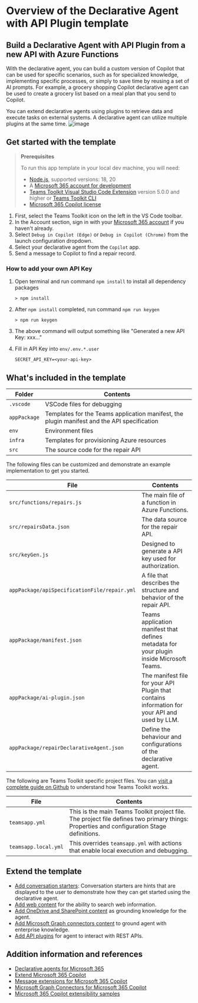 # Overview of the Declarative Agent with API Plugin template

## Build a Declarative Agent with API Plugin from a new API with Azure Functions

With the declarative agent, you can build a custom version of Copilot that can be used for specific scenarios, such as for specialized knowledge, implementing specific processes, or simply to save time by reusing a set of AI prompts. For example, a grocery shopping Copilot declarative agent can be used to create a grocery list based on a meal plan that you send to Copilot.

You can extend declarative agents using plugins to retrieve data and execute tasks on external systems. A declarative agent can utilize multiple plugins at the same time.
![image](https://github.com/user-attachments/assets/9939972e-0449-410c-b237-d9d748cd6628)

## Get started with the template

> **Prerequisites**
>
> To run this app template in your local dev machine, you will need:
>
> - [Node.js](https://nodejs.org/), supported versions: 18, 20
> - A [Microsoft 365 account for development](https://docs.microsoft.com/microsoftteams/platform/toolkit/accounts)
> - [Teams Toolkit Visual Studio Code Extension](https://aka.ms/teams-toolkit) version 5.0.0 and higher or [Teams Toolkit CLI](https://aka.ms/teams-toolkit-cli)
> - [Microsoft 365 Copilot license](https://learn.microsoft.com/microsoft-365-copilot/extensibility/prerequisites#prerequisites)

1. First, select the Teams Toolkit icon on the left in the VS Code toolbar.
2. In the Account section, sign in with your [Microsoft 365 account](https://docs.microsoft.com/microsoftteams/platform/toolkit/accounts) if you haven't already.
3. Select `Debug in Copilot (Edge)` or `Debug in Copilot (Chrome)` from the launch configuration dropdown.
4. Select your declarative agent from the `Copilot` app.
5. Send a message to Copilot to find a repair record.

### How to add your own API Key

1. Open terminal and run command `npm install` to install all dependency packages

   ```
   > npm install
   ```

2. After `npm install` completed, run command `npm run keygen`
   ```
   > npm run keygen
   ```
3. The above command will output something like "Generated a new API Key: xxx..."
4. Fill in API Key into `env/.env.*.user`
   ```
   SECRET_API_KEY=<your-api-key>
   ```

## What's included in the template

| Folder       | Contents                                                                                    |
| ------------ | ------------------------------------------------------------------------------------------- |
| `.vscode`    | VSCode files for debugging                                                                  |
| `appPackage` | Templates for the Teams application manifest, the plugin manifest and the API specification |
| `env`        | Environment files                                                                           |
| `infra`      | Templates for provisioning Azure resources                                                  |
| `src`        | The source code for the repair API                                                          |

The following files can be customized and demonstrate an example implementation to get you started.

| File                                         | Contents                                                                                          |
| -------------------------------------------- | ------------------------------------------------------------------------------------------------- |
| `src/functions/repairs.js`                   | The main file of a function in Azure Functions.                                                   |
| `src/repairsData.json`                       | The data source for the repair API.                                                               |
| `src/keyGen.js`                              | Designed to generate a API key used for authorization.                                            |
| `appPackage/apiSpecificationFile/repair.yml` | A file that describes the structure and behavior of the repair API.                               |
| `appPackage/manifest.json`                   | Teams application manifest that defines metadata for your plugin inside Microsoft Teams.          |
| `appPackage/ai-plugin.json`                  | The manifest file for your API Plugin that contains information for your API and used by LLM. |
| `appPackage/repairDeclarativeAgent.json`     | Define the behaviour and configurations of the declarative agent. |

The following are Teams Toolkit specific project files. You can [visit a complete guide on Github](https://github.com/OfficeDev/TeamsFx/wiki/Teams-Toolkit-Visual-Studio-Code-v5-Guide#overview) to understand how Teams Toolkit works.

| File                 | Contents                                                                                                                                  |
| -------------------- | ----------------------------------------------------------------------------------------------------------------------------------------- |
| `teamsapp.yml`       | This is the main Teams Toolkit project file. The project file defines two primary things: Properties and configuration Stage definitions. |
| `teamsapp.local.yml` | This overrides `teamsapp.yml` with actions that enable local execution and debugging.                                                     |

## Extend the template

- [Add conversation starters](https://learn.microsoft.com/microsoft-365-copilot/extensibility/build-declarative-agents?tabs=ttk&tutorial-step=3): Conversation starters are hints that are displayed to the user to demonstrate how they can get started using the declarative agent.
- [Add web content](https://learn.microsoft.com/microsoft-365-copilot/extensibility/build-declarative-agents?tabs=ttk&tutorial-step=4) for the ability to search web information.
- [Add OneDrive and SharePoint content](https://learn.microsoft.com/microsoft-365-copilot/extensibility/build-declarative-agents?tabs=ttk&tutorial-step=5) as grounding knowledge for the agent.
- [Add Microsoft Graph connectors content](https://learn.microsoft.com/microsoft-365-copilot/extensibility/build-declarative-agents?tabs=ttk&tutorial-step=6) to ground agent with enterprise knowledge.
- [Add API plugins](https://learn.microsoft.com/microsoft-365-copilot/extensibility/build-declarative-agents?tabs=ttk&tutorial-step=7) for agent to interact with REST APIs.

## Addition information and references

- [Declarative agents for Microsoft 365](https://aka.ms/teams-toolkit-declarative-agent)
- [Extend Microsoft 365 Copilot](https://aka.ms/teamsfx-copilot-plugin)
- [Message extensions for Microsoft 365 Copilot](https://learn.microsoft.com/microsoft-365-copilot/extensibility/overview-message-extension-bot)
- [Microsoft Graph Connectors for Microsoft 365 Copilot](https://learn.microsoft.com/microsoft-365-copilot/extensibility/overview-graph-connector)
- [Microsoft 365 Copilot extensibility samples](https://learn.microsoft.com/microsoft-365-copilot/extensibility/samples)
